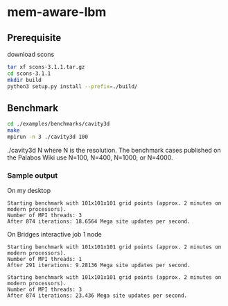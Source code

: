 # mem-aware-lbm

## Prerequisite
download scons
```bash
tar xf scons-3.1.1.tar.gz
cd scons-3.1.1
mkdir build
python3 setup.py install --prefix=./build/
```


## Benchmark
```bash
cd ./examples/benchmarks/cavity3d
make
mpirun -n 3 ./cavity3d 100
```
./cavity3d N
where N is the resolution. The benchmark cases published 
on the Palabos Wiki use N=100, N=400, N=1000, or N=4000.

### Sample output
On my desktop
```
Starting benchmark with 101x101x101 grid points (approx. 2 minutes on modern processors).
Number of MPI threads: 3
After 874 iterations: 18.6564 Mega site updates per second.
```

On Bridges interactive job 1 node
```
Starting benchmark with 101x101x101 grid points (approx. 2 minutes on modern processors).
Number of MPI threads: 1
After 291 iterations: 9.28136 Mega site updates per second.

Starting benchmark with 101x101x101 grid points (approx. 2 minutes on modern processors).
Number of MPI threads: 3
After 874 iterations: 23.436 Mega site updates per second.
```

